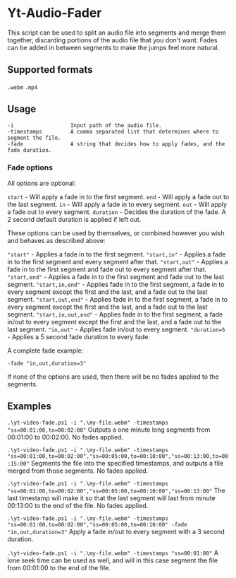 # Yt-Audio-Fader

This script can be used to split an audio file into segments and merge them together, discarding portions of the audio file that you don't want. Fades can be added in between segments to make the jumps feel more natural.

## Supported formats

`.webm`
`.mp4`

## Usage

```
-i                  Input path of the audio file.
-timestamps         A comma separated list that determines where to segment the file.
-fade               A string that decides how to apply fades, and the fade duration.
```

### Fade options

All options are optional:

`start` - Will apply a fade in to the first segment.
`end` - Will apply a fade out to the last segment.
`in` - Will apply a fade in to every segment.
`out` - Will apply a fade out to every segment.
`duration` - Decides the duration of the fade. A 2 second default duration is applied if left out.

These options can be used by themselves, or combined however you wish and behaves as described above:

`"start"` - Applies a fade in to the first segment.
`"start,in"` - Applies a fade in to the first segment and every segment after that.
`"start,out"` - Applies a fade in to the first segment and fade out to every segment after that.
`"start,end"` - Applies a fade in to the first segment and fade out to the last segment.
`"start,in,end"` - Applies fade in to the first segment, a fade in to every segment except the first and the last, and a fade out to the last segment.
`"start,out,end"` - Applies fade in to the first segment, a fade in to every segment except the first and the last, and a fade out to the last segment.
`"start,in,out,end"` - Applies fade in to the first segment, a fade in/out to every segment except the first and the last, and a fade out to the last segment.
`"in,out"` - Applies fade in/out to every segment.
`"duration=5` - Applies a 5 second fade duration to every fade.

A complete fade example:

`-fade "in,out,duration=3"`

If none of the options are used, then there will be no fades applied to the segments.

## Examples

`.\yt-video-fade.ps1 -i ".\my-file.webm" -timestamps "ss=00:01:00,to=00:02:00"`
Outputs a one minute long segments from 00:01:00 to 00:02:00. No fades applied.

`.\yt-video-fade.ps1 -i ".\my-file.webm" -timestamps "ss=00:01:00,to=00:02:00","ss=00:05:00,to=00:10:00","ss=00:13:00,to=00:15:00"`
Segments the file into the specified timestamps, and outputs a file merged from those segments. No fades applied.

`.\yt-video-fade.ps1 -i ".\my-file.webm" -timestamps "ss=00:01:00,to=00:02:00","ss=00:05:00,to=00:10:00","ss=00:13:00"`
The last timestamp will make it so that the last segment will last from minute 00:13:00 to the end of the file. No fades applied.

`.\yt-video-fade.ps1 -i ".\my-file.webm" -timestamps "ss=00:01:00,to=00:02:00","ss=00:05:00,to=00:10:00" -fade "in,out,duration=3"`
Apply a fade in/out to every segment with a 3 second duration.

`.\yt-video-fade.ps1 -i ".\my-file.webm" -timestamps "ss=00:01:00"`
A lone seek time can be used as well, and will in this case segment the file from 00:01:00 to the end of the file.